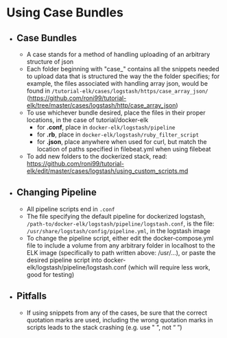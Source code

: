 # Using Case Bundles #

- ## Case Bundles ##
	- A case stands for a method of handling uploading of an arbitrary structure of json
	- Each folder beginning with "case_" contains all the snippets needed to upload data that is structured the way the the folder specifies; for example, the files associated with handling array json, would be found in `/tutorial-elk/cases/logstash/https/case_array_json/` (https://github.com/roni99/tutorial-elk/tree/master/cases/logstash/http/case_array_json)
	- To use whichever bundle desired, place the files in their proper locations, in the case of tutorial/docker-elk
		- for **.conf**, place in `docker-elk/logstash/pipeline`
		- for **.rb**, place in `docker-elk/logstash/ruby_filter_script`
		- for **.json**, place anywhere when used for curl, but match the location of paths specified in filebeat.yml when using filebeat
	- To add new folders to the dockerized stack, read: https://github.com/roni99/tutorial-elk/edit/master/cases/logstash/using_custom_scripts.md

- ## Changing Pipeline ##
	- All pipeline scripts end in `.conf`
	- The file specifying the default pipeline for dockerized logstash,  `/path-to/docker-elk/logstash/pipeline/logstash.conf`, is the file: `/usr/share/logstash/config/pipeline.yml`, in the logstash image
	- To change the pipeline script, either edit the docker-compose.yml file to include a volume from any arbitrary folder in localhost to the ELK image (specifically to path written above: /usr/...), or paste the desired pipeline script into docker-elk/logstash/pipeline/logstash.conf (which will require less work, good for testing)

- ## Pitfalls ##
	- If using snippets from any of the cases, be sure that the correct quotation marks are used, including the wrong quotation marks in scripts leads to the stack crashing (e.g. use " ", not “ ”)
